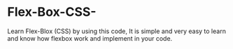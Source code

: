 # Flex-Box-CSS-


Learn Flex-Blox (CSS) by using this code, It is simple and very easy to learn and know how flexbox work and implement in your code.
